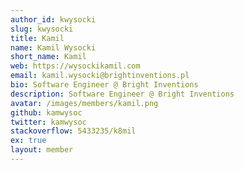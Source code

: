```yaml
---
author_id: kwysocki
slug: kwysocki
title: Kamil
name: Kamil Wysocki
short_name: Kamil
web: https://wysockikamil.com
email: kamil.wysocki@brightinventions.pl
bio: Software Engineer @ Bright Inventions
description: Software Engineer @ Bright Inventions
avatar: /images/members/kamil.png
github: kamwysoc
twitter: kamwysoc
stackoverflow: 5433235/k8mil
ex: true
layout: member
---
```


